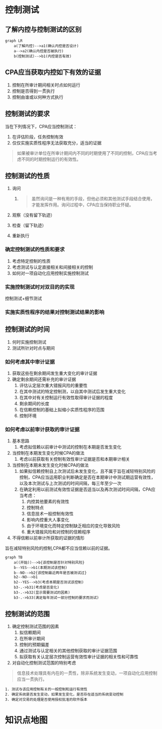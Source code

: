 # 控制测试

## 了解内控与控制测试的区别

```mermaid
graph LR
	a(了解内控)-->a1(确认内控是否设计)
	a-->a2(确认内控是否被执行)
	b(控制测试)-->b1(内控是否有效)
```

## CPA应当获取内控如下有效的证据

1. 控制在所审计期间相关时点如何运行
2. 控制是否得到一贯执行
3. 控制由谁或以何种方式执行

## 控制测试的要求

当在下列情况下，CPA应当控制测试：

1. 在评估阶段，任务控制有效
2. 仅仅实施实质性程序无法获取充分，适当的证据

> ​	如果被审计单位在所审计期间内不同的时期使用了不同的控制，CPA应当考虑不同的时期控制运行的有效性。	

## 控制测试的性质

1. 询问

   1. > ​	虽然询问是一种有用的手段，但他必须和其他测试手段结合使用，才能发挥作用。询问过程中，CPA应当保持职业怀疑。

2. 观察（没有留下轨迹）

3. 检查（留下轨迹）

4. 重新执行

### 确定控制测试的性质和要求

1. 考虑特定控制的性质
2. 考虑测试与认定直接相关和间接相关的控制
3. 如何对一项自动化应用控制实施控制测试

### 实施控制测试时对双目的的实现

控制测试+细节测试

### 实施实质性程序的结果对控制测试结果的影响

## 控制测试的时间

1. 何时实施控制测试
2. 测试所针对时点与期间

### 如何考虑其中审计证据

1. 获取这些在剩余期间发生重大变化的审计证据
2. 确定剩余期间还需补充的审计证据
   1. 评估认定层次重大错报风险的重要性
   2. 在其中测试的特定控制测，以自其中测试后发生重大变化
   3. 在其中对有关控制运行有效性取得审计证据的程度
   4. 剩余期间的长度
   5. 在信赖控制的基础上拟缩小实质性程序的范围
   6. 控制环境

### 如何考虑以前审计获取的审计证据

1. 基本思路
   1. 考虑拟信赖以前审计中测试的控制在本期是否发生变化
2. 当控制在本期发生变化时候CPA的做法
   1. 考虑以前获取有关控制有效性审计证据是否和本期审计相关
3. 当控制在本期未发生变化时候CPA的做法
   1. 如果拟信赖控制自上次测试后未发生变化，且不属于旨在减轻特别风险的控制，CPA应当运用职业判断确定是否在本期审计中测试期运营有效性，以及本次测试与上次测试的时间间隔，每三年至少一次
   2. 在确定利用以前测试有效性证据是否适当以及再次测试时间间隔，CPA应当考虑：
      1. 内控其他要素的有效性
      2. 控制特点
      3. 信息技术一般控制有效性
      4. 影响内控重大人事变化
      5. 由于环境变化而特定控制缺乏相应的变化导致风险
      6. 重大错报风险和对控制的信赖程序
4. 不得信赖以前审计所获取的证据的情形

旨在减轻特别风险的控制,CPA都不应当信赖以前的证据。

```mermaid
graph TB
	a((开始))-->b{该控制是否针对特别风险}
	b--YES-->b1(本期测试该控制)
	b--NO-->b2{该控制最近两年是否被测试过}
	b2--NO-->b1
	b2--YES-->b3(考虑本期是否测试该控制)
	b3-.->b31(考虑是否变化)
	b3-.->b32(显示需要测试的因素)
	b3-.->b33(满足每年测试一部分控制的要求而测试)
```

## 控制测试的范围

1. 确定控制测试范围的因素
   1. 拟信赖期间
   2. 在所审计期间
   3. 控制的预期偏差
   4. 通过测试与认定相关的其他控制获取的审计证据范围
   5. 拟获取有关认定层次控制运营有效性审计证据的相关性和可靠性
2. 对自动化控制测试范围的特别考虑

> 信息技术处理具有内在的一贯性，除非系统发生变动，一项自动化应用控制应当一贯执行。

 	1. 测试与该应用控制有关的一般控制和运行有效性
 	2. 确定系统是否发生变动，如果发生变化，是否存在适当的系统变动控制
 	3. 确定对交易的处理是否使用授权批准的软件版本

# 知识点地图



